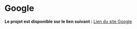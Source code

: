# Google
**Le projet est disponible sur le lien suivant :** [Lien du site Google](https://lyneom.github.io/Google/)
